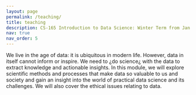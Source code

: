 ```yaml
---
layout: page
permalink: /teaching/
title: teaching
description: CS-165 Introduction to Data Science: Winter Term from Jan 2025 to April 2025
nav: true
nav_order: 5
---
```


We live in the age of data: it is ubiquitous in modern life. However, data in itself cannot inform or inspire. We need to ¿do science¿ with the data to extract knowledge and actionable insights. In this module, we will explore scientific methods and processes that make data so valuable to us and society and gain an insight into the world of practical data science and its challenges. We will also cover the ethical issues relating to data.
